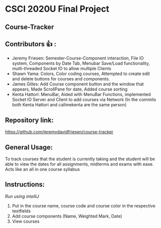 # CSCI 2020U Final Project

## Course-Tracker

## Contributors :thumbsup: : 
 - Jeremy Friesen: Semester-Course-Component interaction, File IO system, Components by Date Tab, Menubar Save/Load functionality, multi-threaded Socket IO to allow multiple Clients
 - Shawn Yama: Colors, Color coding courses, Attempted to create edit and delete buttons for courses and components.
 - James Gilles: Add Course component button and the window that appears, Made ScrollPane for date, Added course sorting
 - Kenta Hattori: MenuBar, Aided with MenuBar Functions, implemented Socket IO Server and Client to add courses via Network (In the commits both Kenta Hattori and callmekenta are the same person) 

## Repository link: 
https://github.com/jeremydavidfriesen/course-tracker


## General Usage:
 To track courses that the student is currently taking and the student will be able to 
 view the dates for all assignments, midterms and exams with ease. 
 Acts like an all in one course syllabus

## Instructions: 
 *Run using intelliJ*
 1. Put in the course name, course code and course color in the respective textfields
 2. Add course components (Name, Weighted Mark, Date)
 3. View courses
